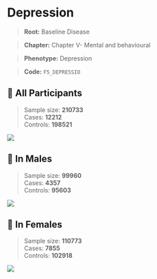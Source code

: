 # Depression

> **Root:** Baseline Disease  

> **Chapter:** Chapter V- Mental and behavioural  

> **Phenotype:** Depression  

> **Code:** `F5_DEPRESSIO`

## 🧪 All Participants  
> Sample size: **210733**  
> Cases: **12212**  
> Controls: **198521**
<img src="/Disease/Figures/ALL/Incidence/F5_DEPRESSIO.png"/>
<CsvTable src="/Disease/Data/ALL/Incidence/COX_F5_DEPRESSIO.csv" label="🔍 View full results" />

## 👨 In Males  
> Sample size: **99960**  
> Cases: **4357**  
> Controls: **95603**
<img src="/Disease/Figures/Male/Incidence/F5_DEPRESSIO.png"/>
<CsvTable src="/Disease/Data/Male/Incidence/COX_F5_DEPRESSIO.csv" label="🔍 View full results" />

## 👩 In Females  
> Sample size: **110773**  
> Cases: **7855**  
> Controls: **102918**
<img src="/Disease/Figures/Female/Incidence/F5_DEPRESSIO.png"/>
<CsvTable src="/Disease/Data/Female/Incidence/COX_F5_DEPRESSIO.csv" label="🔍 View full results" />
